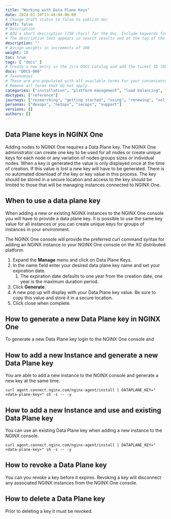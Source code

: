 ```yaml
---
title: "Working with Data Plane Keys"
date: 2024-01-10T13:44:04-08:00
# Change draft status to false to publish doc
draft: false
# Description
# Add a short description (150 chars) for the doc. Include keywords for SEO. 
# The description text appears in search results and at the top of the doc.
description: ""
# Assign weights in increments of 100
weight: 10
toc: true
tags: [ "docs" ]
# Create a new entry in the Jira DOCS Catalog and add the ticket ID (DOCS-<number>) below
docs: "DOCS-000"
# Taxonomies
# These are pre-populated with all available terms for your convenience.
# Remove all terms that do not apply.
categories: ["installation", "platform management", "load balancing", "api management", "service mesh", "security", "analytics"]
doctypes: ["reference"]
journeys: ["researching", "getting started", "using", "renewing", "self service"]
personas: ["devops", "netops", "secops", "support"]
versions: []
authors: []
---
```


## Data Plane keys in NGINX One

Adding nodes to NGINX One requires a Data Plane key.  The NGINX One administrator can create one key to be used for all nodes or create unique keys for each node or any variation of nodes groups sizes or individual nodes. When a key is generated the value is only displayed once at the time of creation.  If this value is lost a new key will have to be generated.  There is no automated download of the key or key value in this process. The key should be stored in a secure location and access to the key should be limited to those that will be managing instances connected to NGINX One.

## When to use a data plane key

When adding a new or existing NGINX instances to the NGINX One console you will have to provide a data plane key.  It is possible to use the same key value for all instances or you can create unique keys for groups of instances in your environment.

The NGINX One console will provide the preferred curl command syntax for adding an NGINX instance to your NGINX One console on the XC distributed platform.  

1. Expand the **Manage** menu and click on Data Plane Keys. 
1. In the name field enter your desired data plane key name and set your expiration date.  
   1. The expiration date defaults to one year from the creation date, one year is the maximum duration period.
1. Click **Generate**.
2. A new pop up will display with your Data Plane key value. Be sure to copy this value and store it in a secure location.
3. Click close when complete.

## How to generate a new Data Plane key in NGINX One

To generate a new Data Plane key login to the NGINX One console and 

## How to add a new Instance and generate a new Data Plane key

You are able to add a new instance to the NGINX console and generate a new key at the same time.

```shell
curl agent.connect.nginx.com/nginx-agent/install | DATAPLANE_KEY="<data-plane-key>" sh -s -- -y
```

## How to add a new Instance and use and existing Data Plane key

You can use an existing Data Plane key when adding a new instance to the NGINX console. 

```shell
curl agent.connect.nginx.com/nginx-agent/install | DATAPLANE_KEY="<data-plane-key>" sh -s -- -y
```

## How to revoke a Data Plane key

You can you revoke a key before it expires.  Revoking a key will disconnect any associated NGINX instances from the NGINX One console.

## How to delete a Data Plane key

Prior to deleting a key it must be revoked.


